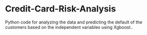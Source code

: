 # Credit-Card-Risk-Analysis
Python code for analyzing the data and predicting the default of the customers based on the independent variables using Xgboost.. 
